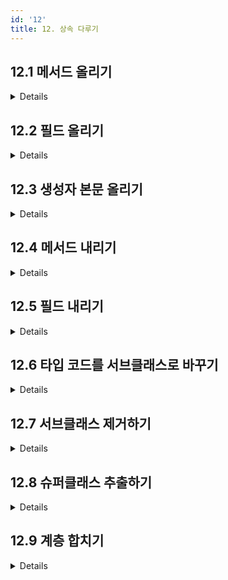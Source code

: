 ```yaml
---
id: '12'
title: 12. 상속 다루기
---
```


## 12.1 메서드 올리기

<details>

- 상속된 클래스에 따로 공통된 메서드가 포착된다면, 상위 클래스 해당 메서드를 올리는 개념
- 중복 부분을 상위로 올려, 각 중복된 부분에서 업데이트가 누락됨을 방지할 수 잇는 전략
- 완전 공통되어 있지않다면 공통된 부분과 차이점을 인식하고 공통된 부분만 올릴수 있도록 리팩터링 해야함
  - [템플릿 메서드 패턴](https://refactoring.com/catalog/formTemplateMethod.html)을 고려할 수 있음
  - 참조 코드 블로그: https://niceman.tistory.com/142

</details>

## 12.2 필드 올리기

<details>

- 하위 클래스의 중복된 필드를 보고 역할이 같다면, 상위 클래스로 필드를 올리는 개념
- 두가지 중복을 줄일 수 있음
  - 하위 클래스 필드 중복 선언
  - 해당 필드를 사용하는 동작을 부모 클래스에 옮길 수 있음

</details>

## 12.3 생성자 본문 올리기

<details>

```java
// before
public class Party {...}

public class Employee extends Party {
  public Employee(String name, long id) {
    super();
    this.name = name;
    this.id = id
  }
}

// after
public class Party {
  public Party(String name) {
    this.name = name;
  }
}

public class Employee extends Party {
  public Employee(String name, long id) {
    super(name);
    this.id = id;
  }
}
```

- 생성자는 하는 일에 제약이 있다 (유효성 검사 및 대입)
- 간단히 리팩터링이 될 것 같지 않으면 생성자를 팩터리 함수 (11.8) 을 고려해볼 수 있다

</details>

## 12.4 메서드 내리기

<details>

- 12.1 메서드 올리기와 반대
- 하위 타입에 있을 때 더 간결성을 갖출 경우 적용

</details>

## 12.5 필드 내리기

<details>

- 12.2 필드 올리기와 반대
- 하위 타입에만 필요한 필드일 경우 적용

</details>

## 12.6 타입 코드를 서브클래스로 바꾸기

<details>

```java
// before
public static Employee createEmployee(String name, String type) {
  return new Employee(name, type);
}

// after
public static Employee createEmployee(String name, String type) {
  switch (type) { // type 을 enum으로 고쳐도 좋겠다 생각
    case "engineer":
      return new Engineer(name);
    case "salesperson":
      return new SalesPerson(name);
    case "manager":
      return new Manager(name);
  }
}
```

- 타입 코드외 그 이상의 기능이 각 타입마다 필요할 때 적용
  - 서브클래스로 나누었을 때 이점
    - 다형성 제공
    - 특정 타입에만 의미있는 필드나 메서드를 제공
- 대상 클래스에 직접 적용할지, 타입 필드에만 적용할지도 고려대상
  - 업무 유형을 다른 역할로 쓰고싶다면 타입 필드에만 적용, 그렇지 않다면 대상 클래스에 직접 적용
  - 타입 필드로 변경 시, 타입 코드에 기본형 객체로 바꾸기 (7.3) 을 적용

</details>

## 12.7 서브클래스 제거하기

<details>

- 12.6 과 반대되는 내용
- 서브 클래스의 가치가 없음이 확인되면 서브클래스를 제거하여 슈퍼클래스로 올리는 방법을 적용

</details>

## 12.8 슈퍼클래스 추출하기

<details>

- 어떤 클래스들이 공통된 것들을 가지고 있다면, 이를 슈퍼클래스로 만들어 상속구조를 가져가는 방법

</details>

## 12.9 계층 합치기

<details>

- 자식과 부모가 너무 비슷해지면 독립적으로 존재해야할 이유가 없으므로 계층구조를 해제하고 하나로 합친다

</details>
